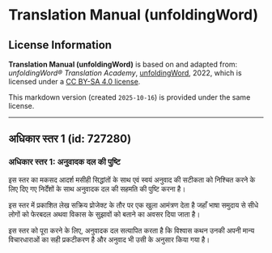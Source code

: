 # Translation Manual (unfoldingWord)

## License Information

**Translation Manual (unfoldingWord)** is based on and adapted from: _unfoldingWord® Translation Academy_, [unfoldingWord](https://unfoldingword.org/utw), 2022, which is licensed under a [CC BY-SA 4.0 license](https://creativecommons.org/licenses/by-sa/4.0/legalcode.en).

This markdown version (created `2025-10-16`) is provided under the same license.



--------------------------------

## अधिकार स्तर 1 (id: 727280)

### अधिकार स्तर 1: अनुवादक दल की पुष्टि

इस स्तर का मकसद आदर्श मसीही सिद्धांतों के साथ एवं स्वयं अनुवाद की सटीकता को निश्चित करने के लिए दिए गए निर्देंशों के साथ अनुवादक दल की सहमति की पुष्टि करना है।

इस स्तर में प्रकाशित लेख सक्रिय प्रोजेक्ट के तौर पर एक खुला आमंत्रण देता है जहाँ भाषा समुदाय से सीधे लोगों को फेरबदल अथवा विकास के सुझावों को बताने का अवसर दिया जाता है।

इस स्तर को पूरा करने के लिए, अनुवादक दल सत्यापित करता है कि विश्वास कथन उनकी अपनी मान्य विचारधाराओं का सही प्रकटीकरण है और अनुवाद भी उसी के अनुसार किया गया है।


